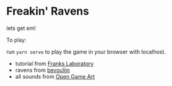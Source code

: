 # Freakin' Ravens


lets get em!

To play:

run `yarn serve` to play the game in your browser with localhost.

- tutorial from [Franks Laboratory](https://www.youtube.com/watch?v=GFO_txvwK_c)
- ravens from [bevouliin](https://bevouliin.com/)
- all sounds from [Open Game Art](https://opengameart.org/)
